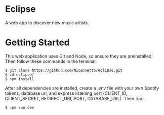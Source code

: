 # Eclipse
A web app to discover new music artists.

# Getting Started
This web application uses Git and Node, so ensure they are preinstalled. Then follow these commands in the terminal:
```
$ git clone https://github.com/NicBonetto/eclipse.git
$ cd eclipse/
$ npm install
```
After all dependencies are installed, create a .env file with your own Spotify tokens, database url, and express listening port (CLIENT_ID, CLIENT_SECRET, REDIRECT_URI, PORT, DATABASE_URL). Then run:
```
$ npm run dev
```
